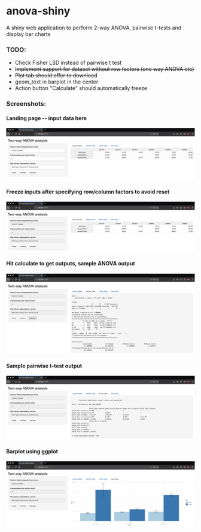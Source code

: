 # anova-shiny
A shiny web application to perform 2-way ANOVA, pairwise t-tests and display bar charts

### TODO:
 * Check Fisher LSD instead of pairwise t test
 * ~~Implement support for dataset without row factors (one way ANOVA etc)~~
 * ~~Plot tab should offer to download~~
 * geom_text in barplot in the center
 * Action button "Calculate" should automatically freeze

### Screenshots:

#### Landing page -- input data here

![Landing/Data Input tab](/Screenshots/Landing-page-input-data.png?raw=true "Landing/Data Input tab")

#### Freeze inputs after specifying row/column factors to avoid reset

![Freeze inputs](/Screenshots/Freeze-inputs.png?raw=true "Freeze inputs")

#### Hit calculate to get outputs, sample ANOVA output

![ANOVA output tab](/Screenshots/ANOVA-output.png?raw=true "ANOVA output tab")

#### Sample pairwise t-test output

![Pairwise t-test output tab](/Screenshots/Pairwise-t-test-output.png?raw=true "Pairwise t-test output tab")

#### Barplot using ggplot

![Barchart output tab](/Screenshots/Barchart-output.png?raw=true "Barchart output tab")
